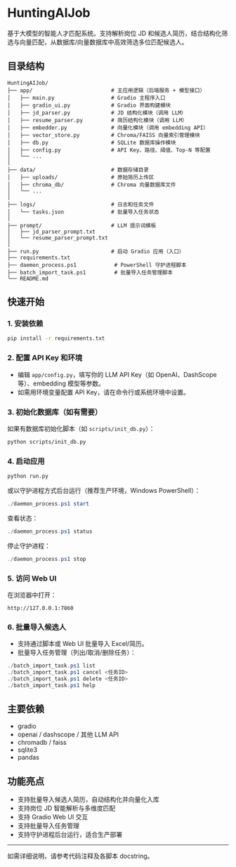 # HuntingAIJob

基于大模型的智能人才匹配系统。支持解析岗位 JD 和候选人简历，结合结构化筛选与向量匹配，从数据库/向量数据库中高效筛选多位匹配候选人。

## 目录结构

```
HuntingAIJob/
├── app/                         # 主应用逻辑（后端服务 + 模型接口）
│   ├── main.py                  # Gradio 主程序入口
│   ├── gradio_ui.py             # Gradio 界面构建模块
│   ├── jd_parser.py             # JD 结构化模块（调用 LLM）
│   ├── resume_parser.py         # 简历结构化模块（调用 LLM）
│   ├── embedder.py              # 向量化模块（调用 embedding API）
│   ├── vector_store.py          # Chroma/FAISS 向量索引管理模块
│   ├── db.py                    # SQLite 数据库操作模块
│   ├── config.py                # API Key、路径、阈值、Top-N 等配置
│   └── ...
│
├── data/                        # 数据存储目录
│   ├── uploads/                 # 原始简历上传区
│   ├── chroma_db/               # Chroma 向量数据库文件
│   └── ...
│
├── logs/                        # 日志和任务文件
│   └── tasks.json               # 批量导入任务状态
│
├── prompt/                      # LLM 提示词模板
│   ├── jd_parser_prompt.txt
│   └── resume_parser_prompt.txt
│
├── run.py                       # 启动 Gradio 应用（入口）
├── requirements.txt
├── daemon_process.ps1            # PowerShell 守护进程脚本
├── batch_import_task.ps1         # 批量导入任务管理脚本
└── README.md
```

## 快速开始

### 1. 安装依赖
```bash
pip install -r requirements.txt
```

### 2. 配置 API Key 和环境
- 编辑 `app/config.py`，填写你的 LLM API Key（如 OpenAI、DashScope 等）、embedding 模型等参数。
- 如需用环境变量配置 API Key，请在命令行或系统环境中设置。

### 3. 初始化数据库（如有需要）
如果有数据库初始化脚本（如 `scripts/init_db.py`）：
```bash
python scripts/init_db.py
```

### 4. 启动应用
```bash
python run.py
```
或以守护进程方式后台运行（推荐生产环境，Windows PowerShell）：
```powershell
./daemon_process.ps1 start
```
查看状态：
```powershell
./daemon_process.ps1 status
```
停止守护进程：
```powershell
./daemon_process.ps1 stop
```

### 5. 访问 Web UI
在浏览器中打开：
```
http://127.0.0.1:7860
```

### 6. 批量导入候选人
- 支持通过脚本或 Web UI 批量导入 Excel/简历。
- 批量导入任务管理（列出/取消/删除任务）：
```powershell
./batch_import_task.ps1 list
./batch_import_task.ps1 cancel <任务ID>
./batch_import_task.ps1 delete <任务ID>
./batch_import_task.ps1 help
```

## 主要依赖
- gradio
- openai / dashscope / 其他 LLM API
- chromadb / faiss
- sqlite3
- pandas

## 功能亮点
- 支持批量导入候选人简历，自动结构化并向量化入库
- 支持岗位 JD 智能解析与多维度匹配
- 支持 Gradio Web UI 交互
- 支持批量导入任务管理
- 支持守护进程后台运行，适合生产部署

---

如需详细说明，请参考代码注释及各脚本 docstring。 